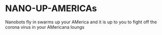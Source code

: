 # NANO-UP-AMERICAs
Nanobots fly in swarms up your AMerica and it is up to you to fight off the corona virus in your AMericana loungs
